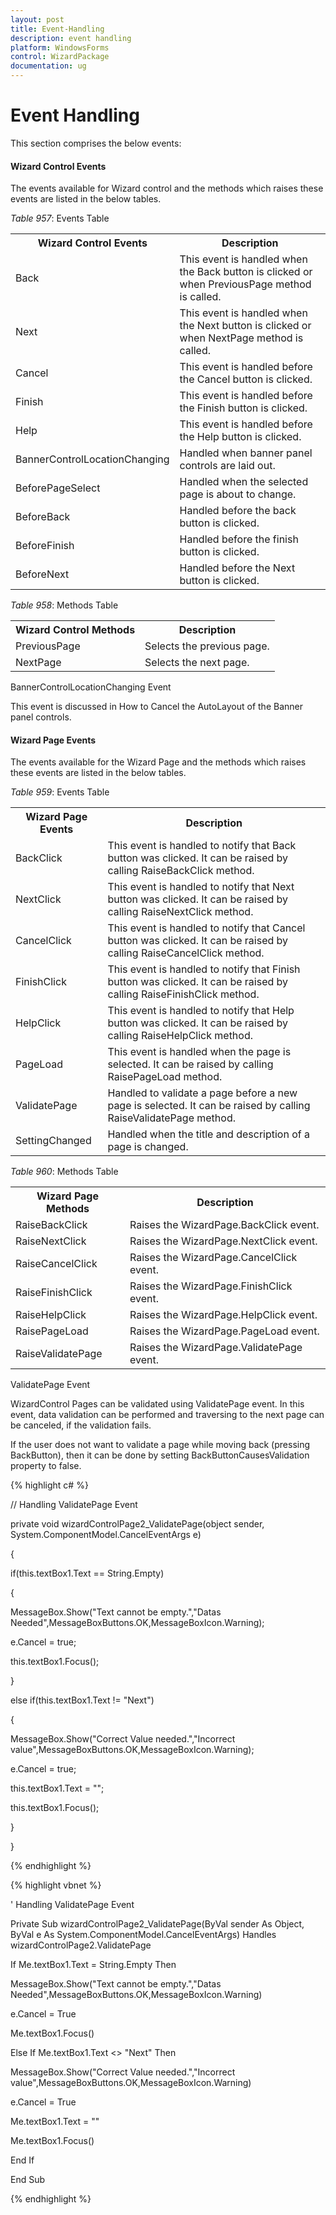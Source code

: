 ```yaml
---
layout: post
title: Event-Handling
description: event handling 
platform: WindowsForms
control: WizardPackage 
documentation: ug
---
```


# Event Handling 

This section comprises the below events:

#### Wizard Control Events

The events available for Wizard control and the methods which raises these events are listed in the below tables.

_Table_ _957_: Events Table

<table>
<tr>
<th>
Wizard Control Events</th><th>
Description</th></tr>
<tr>
<td>
Back</td><td>
This event is handled when the Back button is clicked or when PreviousPage method is called.</td></tr>
<tr>
<td>
Next</td><td>
This event is handled when the Next button is clicked or when NextPage method is called.</td></tr>
<tr>
<td>
Cancel</td><td>
This event is handled before the Cancel button is clicked.</td></tr>
<tr>
<td>
Finish</td><td>
This event is handled before the Finish button is clicked.</td></tr>
<tr>
<td>
Help</td><td>
This event is handled before the Help button is clicked.</td></tr>
<tr>
<td>
BannerControlLocationChanging</td><td>
Handled when banner panel controls are laid out.</td></tr>
<tr>
<td>
BeforePageSelect</td><td>
Handled when the selected page is about to change.</td></tr>
<tr>
<td>
BeforeBack</td><td>
Handled before the back button is clicked.</td></tr>
<tr>
<td>
BeforeFinish</td><td>
Handled before the finish button is clicked.</td></tr>
<tr>
<td>
BeforeNext</td><td>
Handled before the Next button is clicked.</td></tr>
</table>

_Table_ _958_: Methods Table

<table>
<tr>
<th>
Wizard Control Methods</th><th>
Description</th></tr>
<tr>
<td>
PreviousPage</td><td>
Selects the previous page.</td></tr>
<tr>
<td>
NextPage</td><td>
Selects the next page.</td></tr>
</table>
BannerControlLocationChanging Event

This event is discussed in How to Cancel the AutoLayout of the Banner panel controls.

#### Wizard Page Events

The events available for the Wizard Page and the methods which raises these events are listed in the below tables.

_Table_ _959_: Events Table

<table>
<tr>
<th>
Wizard Page Events</th><th>
Description</th></tr>
<tr>
<td>
BackClick</td><td>
This event is handled to notify that Back button was clicked. It can be raised by calling RaiseBackClick method.</td></tr>
<tr>
<td>
NextClick</td><td>
This event is handled to notify that Next button was clicked. It can be raised by calling RaiseNextClick method.</td></tr>
<tr>
<td>
CancelClick</td><td>
This event is handled to notify that Cancel button was clicked. It can be raised by calling RaiseCancelClick method.</td></tr>
<tr>
<td>
FinishClick</td><td>
This event is handled to notify that Finish button was clicked. It can be raised by calling RaiseFinishClick method.</td></tr>
<tr>
<td>
HelpClick</td><td>
This event is handled to notify that Help button was clicked. It can be raised by calling RaiseHelpClick method.</td></tr>
<tr>
<td>
PageLoad</td><td>
This event is handled when the page is selected. It can be raised by calling RaisePageLoad method.</td></tr>
<tr>
<td>
ValidatePage</td><td>
Handled to validate a page before a new page is selected. It can be raised by calling RaiseValidatePage method.</td></tr>
<tr>
<td>
SettingChanged</td><td>
Handled when the title and description of a page is changed.</td></tr>
</table>

_Table_ _960_: Methods Table

<table>
<tr>
<th>
Wizard Page Methods</th><th>
Description</th></tr>
<tr>
<td>
RaiseBackClick</td><td>
Raises the WizardPage.BackClick event.</td></tr>
<tr>
<td>
RaiseNextClick</td><td>
Raises the WizardPage.NextClick event.</td></tr>
<tr>
<td>
RaiseCancelClick</td><td>
Raises the WizardPage.CancelClick event.</td></tr>
<tr>
<td>
RaiseFinishClick</td><td>
Raises the WizardPage.FinishClick event.</td></tr>
<tr>
<td>
RaiseHelpClick</td><td>
Raises the WizardPage.HelpClick event.</td></tr>
<tr>
<td>
RaisePageLoad</td><td>
Raises the WizardPage.PageLoad event.</td></tr>
<tr>
<td>
RaiseValidatePage</td><td>
Raises the WizardPage.ValidatePage event.</td></tr>
</table>
ValidatePage Event

WizardControl Pages can be validated using ValidatePage event. In this event, data validation can be performed and traversing to the next page can be canceled, if the validation fails. 

If the user does not want to validate a page while moving back (pressing BackButton), then it can be done by setting BackButtonCausesValidation property to false.

{% highlight c# %}



// Handling ValidatePage Event

private void wizardControlPage2_ValidatePage(object sender, System.ComponentModel.CancelEventArgs e)

{

if(this.textBox1.Text == String.Empty)

{

MessageBox.Show("Text cannot be empty.","Datas Needed",MessageBoxButtons.OK,MessageBoxIcon.Warning);

e.Cancel = true;

this.textBox1.Focus();

}



else if(this.textBox1.Text != "Next")

{

MessageBox.Show("Correct Value needed.","Incorrect value",MessageBoxButtons.OK,MessageBoxIcon.Warning);

e.Cancel = true;

this.textBox1.Text = "";

this.textBox1.Focus();

}

}

{% endhighlight %}

{% highlight vbnet %}



' Handling ValidatePage Event

Private Sub wizardControlPage2_ValidatePage(ByVal sender As Object, ByVal e As System.ComponentModel.CancelEventArgs) Handles wizardControlPage2.ValidatePage

If Me.textBox1.Text = String.Empty Then

MessageBox.Show("Text cannot be empty.","Datas Needed",MessageBoxButtons.OK,MessageBoxIcon.Warning)

e.Cancel = True

Me.textBox1.Focus()



Else If Me.textBox1.Text &lt;&gt; "Next" Then

MessageBox.Show("Correct Value needed.","Incorrect value",MessageBoxButtons.OK,MessageBoxIcon.Warning)

e.Cancel = True

Me.textBox1.Text = ""

Me.textBox1.Focus()

End If

End Sub

{% endhighlight %}


